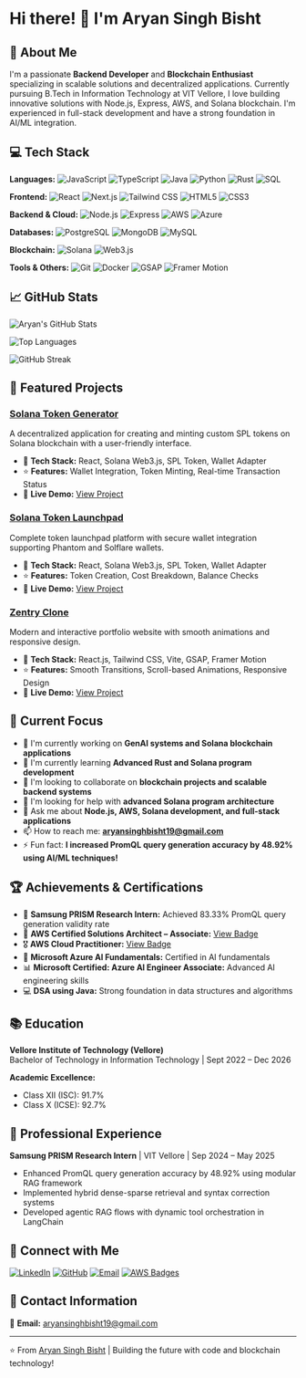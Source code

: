 # Hi there! 👋 I'm Aryan Singh Bisht

## 🚀 About Me
I'm a passionate **Backend Developer** and **Blockchain Enthusiast** specializing in scalable solutions and decentralized applications. Currently pursuing B.Tech in Information Technology at VIT Vellore, I love building innovative solutions with Node.js, Express, AWS, and Solana blockchain. I'm experienced in full-stack development and have a strong foundation in AI/ML integration.

## 💻 Tech Stack
**Languages:**
![JavaScript](https://img.shields.io/badge/-JavaScript-F7DF1E?style=flat-square&logo=javascript&logoColor=black)
![TypeScript](https://img.shields.io/badge/-TypeScript-3178C6?style=flat-square&logo=typescript&logoColor=white)
![Java](https://img.shields.io/badge/-Java-007396?style=flat-square&logo=java&logoColor=white)
![Python](https://img.shields.io/badge/-Python-3776AB?style=flat-square&logo=python&logoColor=white)
![Rust](https://img.shields.io/badge/-Rust-000000?style=flat-square&logo=rust&logoColor=white)
![SQL](https://img.shields.io/badge/-SQL-336791?style=flat-square&logo=postgresql&logoColor=white)

**Frontend:**
![React](https://img.shields.io/badge/-React-61DAFB?style=flat-square&logo=react&logoColor=black)
![Next.js](https://img.shields.io/badge/-Next.js-000000?style=flat-square&logo=next.js&logoColor=white)
![Tailwind CSS](https://img.shields.io/badge/-Tailwind%20CSS-38B2AC?style=flat-square&logo=tailwind-css&logoColor=white)
![HTML5](https://img.shields.io/badge/-HTML5-E34F26?style=flat-square&logo=html5&logoColor=white)
![CSS3](https://img.shields.io/badge/-CSS3-1572B6?style=flat-square&logo=css3&logoColor=white)

**Backend & Cloud:**
![Node.js](https://img.shields.io/badge/-Node.js-339933?style=flat-square&logo=node.js&logoColor=white)
![Express](https://img.shields.io/badge/-Express-000000?style=flat-square&logo=express&logoColor=white)
![AWS](https://img.shields.io/badge/-AWS-232F3E?style=flat-square&logo=amazon-aws&logoColor=white)
![Azure](https://img.shields.io/badge/-Azure-0078D4?style=flat-square&logo=microsoft-azure&logoColor=white)

**Databases:**
![PostgreSQL](https://img.shields.io/badge/-PostgreSQL-336791?style=flat-square&logo=postgresql&logoColor=white)
![MongoDB](https://img.shields.io/badge/-MongoDB-47A248?style=flat-square&logo=mongodb&logoColor=white)
![MySQL](https://img.shields.io/badge/-MySQL-4479A1?style=flat-square&logo=mysql&logoColor=white)

**Blockchain:**
![Solana](https://img.shields.io/badge/-Solana-9945FF?style=flat-square&logo=solana&logoColor=white)
![Web3.js](https://img.shields.io/badge/-Web3.js-F16822?style=flat-square&logo=web3.js&logoColor=white)

**Tools & Others:**
![Git](https://img.shields.io/badge/-Git-F05032?style=flat-square&logo=git&logoColor=white)
![Docker](https://img.shields.io/badge/-Docker-2496ED?style=flat-square&logo=docker&logoColor=white)
![GSAP](https://img.shields.io/badge/-GSAP-88CE02?style=flat-square&logo=greensock&logoColor=white)
![Framer Motion](https://img.shields.io/badge/-Framer%20Motion-0055FF?style=flat-square&logo=framer&logoColor=white)

## 📈 GitHub Stats
![Aryan's GitHub Stats](https://github-readme-stats.vercel.app/api?username=codingislub&show_icons=true&theme=dark&count_private=true)

![Top Languages](https://github-readme-stats.vercel.app/api/top-langs/?username=codingislub&layout=compact&theme=dark)

![GitHub Streak](https://github-readme-streak-stats.herokuapp.com/?user=codingislub&theme=dark)

## 🌟 Featured Projects

### [Solana Token Generator](https://github.com/codingislub/solana-token-generator)
A decentralized application for creating and minting custom SPL tokens on Solana blockchain with a user-friendly interface.
- 🔧 **Tech Stack:** React, Solana Web3.js, SPL Token, Wallet Adapter
- ⭐ **Features:** Wallet Integration, Token Minting, Real-time Transaction Status
- 🔗 **Live Demo:** [View Project](https://solana-token-generator-rho.vercel.app/)

### [Solana Token Launchpad](https://github.com/codingislub/solana-token-launchpad)
Complete token launchpad platform with secure wallet integration supporting Phantom and Solflare wallets.
- 🔧 **Tech Stack:** React, Solana Web3.js, SPL Token, Wallet Adapter
- ⭐ **Features:** Token Creation, Cost Breakdown, Balance Checks
- 🔗 **Live Demo:** [View Project](https://solana-token-launchpad-5w43.vercel.app/)

### [Zentry Clone](https://github.com/codingislub/zentry-clone)
Modern and interactive portfolio website with smooth animations and responsive design.
- 🔧 **Tech Stack:** React.js, Tailwind CSS, Vite, GSAP, Framer Motion
- ⭐ **Features:** Smooth Transitions, Scroll-based Animations, Responsive Design
- 🔗 **Live Demo:** [View Project](https://zentr.netlify.app/)

## 🎯 Current Focus
- 🔭 I'm currently working on **GenAI systems and Solana blockchain applications**
- 🌱 I'm currently learning **Advanced Rust and Solana program development**
- 👯 I'm looking to collaborate on **blockchain projects and scalable backend systems**
- 🤔 I'm looking for help with **advanced Solana program architecture**
- 💬 Ask me about **Node.js, AWS, Solana development, and full-stack applications**
- 📫 How to reach me: **aryansinghbisht19@gmail.com**
- ⚡ Fun fact: **I increased PromQL query generation accuracy by 48.92% using AI/ML techniques!**

## 🏆 Achievements & Certifications
- 🥇 **Samsung PRISM Research Intern:** Achieved 83.33% PromQL query generation validity rate
- 🏅 **AWS Certified Solutions Architect – Associate:** [View Badge](https://www.credly.com/badges/326081f6-69c3-416b-86c1-0e7ed85d26bd/public_url)
- 🎖️ **AWS Cloud Practitioner:** [View Badge](https://www.credly.com/badges/b074b58e-e821-4ee8-b499-8a8713f1e4a7/public_url)
- 🌟 **Microsoft Azure AI Fundamentals:** Certified in AI fundamentals
- 📊 **Microsoft Certified: Azure AI Engineer Associate:** Advanced AI engineering skills
- 💻 **DSA using Java:** Strong foundation in data structures and algorithms

## 📚 Education
**Vellore Institute of Technology (Vellore)**  
Bachelor of Technology in Information Technology | Sept 2022 – Dec 2026

**Academic Excellence:**
- Class XII (ISC): 91.7%
- Class X (ICSE): 92.7%

## 💼 Professional Experience
**Samsung PRISM Research Intern** | VIT Vellore | Sep 2024 – May 2025
- Enhanced PromQL query generation accuracy by 48.92% using modular RAG framework
- Implemented hybrid dense-sparse retrieval and syntax correction systems
- Developed agentic RAG flows with dynamic tool orchestration in LangChain

## 🤝 Connect with Me
[![LinkedIn](https://img.shields.io/badge/-LinkedIn-0077B5?style=flat-square&logo=linkedin&logoColor=white)](https://linkedin.com/in/aryan-singh-bisht)
[![GitHub](https://img.shields.io/badge/-GitHub-181717?style=flat-square&logo=github&logoColor=white)](https://github.com/codingislub)
[![Email](https://img.shields.io/badge/-Email-D14836?style=flat-square&logo=gmail&logoColor=white)](mailto:aryansinghbisht19@gmail.com)
[![AWS Badges](https://img.shields.io/badge/-AWS%20Certifications-FF9900?style=flat-square&logo=amazon-aws&logoColor=white)](https://www.credly.com/badges/326081f6-69c3-416b-86c1-0e7ed85d26bd/public_url)

## 📱 Contact Information
📧 **Email:** aryansinghbisht19@gmail.com

---
⭐️ From [Aryan Singh Bisht](https://github.com/codingislub) | Building the future with code and blockchain technology!
